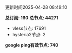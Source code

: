 更新时间2025-04-28 08:49:10

**总订阅: 160**
**总节点: 44271**
- vless节点: 17691
- hysteria2节点: 2

**google ping有效节点: 740**
